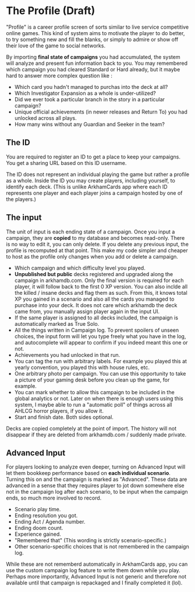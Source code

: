 # The Profile (Draft)

"Profile" is a career profile screen of sorts similar to live service competitive online games. This kind of system aims to motivate the player to do better, to try something new and fill the blanks, or simply to admire or show off their love of the game to social networks.

By importing **final state of campaigns** you had accumulated, the system will analyze and present fun information back to you. You may remembered which campaign you had cleared Standard or Hard already, but it maybe hard to answer more complex question like :

- Which card you hadn't managed to purchas into the deck at all?
- Which Investigator Expansion as a whole is under-utilized?
- Did we ever took a particular branch in the story in a particular campaign?
- Unique official achievements (in newer releases and Return To) you had unlocked across all plays.
- How many wins without any Guardian and Seeker in the team?

## The ID

You are required to register an ID to get a place to keep your campaigns. You get a sharing URL based on this ID username.

The ID does not represent an individual playing the game but rather a profile as a whole. Inside the ID you may create players, including yourself, to identify each deck. (This is unlike ArkhamCards app where each ID represents one player and each player joins a campaign hosted by one of the players.)

## The input

The unit of input is each ending state of a campaign. Once you input a campaign, they are **copied** to my database and becomes read-only. There is no way to edit it, you can only delete. If you delete any previous input, the profile is recomputed at that point. This make my code simpler and cheaper to host as the profile only changes when you add or delete a campaign.

- Which campaign and which difficulty level you played.
- **Unpublished but public** decks registered and upgraded along the campaign in arkhamdb.com. Only the final version is required for each player, it will follow back to the first 0 XP version. You can also inclde all the killed / insane decks and flag them as such. From this, it knows total XP you gained in a scenario and also all the cards you managed to purchase into your deck. It does not care which arkhamdb the deck came from, you manually assign player again in the input UI.
- If the same player is assigned to all decks included, the campaign is automatically marked as True Solo.
- All the things written in Campaign log. To prevent spoilers of unseen choices, the input form will let you type freely what you have in the log, and autocomplete will appear to confirm if you indeed meant this one or not.
- Achievements you had unlocked in that run.
- You can tag the run with arbitrary labels. For example you played this at yearly convention, you played this with house rules, etc.
- One arbitrary photo per campaign. You can use this opportunity to take a picture of your gaming desk before you clean up the game, for example.
- You can mark whether to allow this campaign to be included in the global analytics or not. Later on when there is enough users using this system, I maybe able to run a "automatic poll" of things across all AHLCG horror players, if you allow it.
- Start and finish date. Both sides optional.

Decks are copied completely at the point of import. The history will not disappear if they are deleted from arkhamdb.com / suddenly made private.

## Advanced Input

For players looking to analyze even deeper, turning on Advanced Input will let them bookkeep performance based on **each individual scenario**. Turning this on and the campaign is marked as "Advanced". These data are advanced in a sense that they requires player to jot down somewhere else not in the campaign log after each scenario, to be input when the campaign ends, so much more involved to record.

- Scenario play time.
- Ending resolution you got.
- Ending Act / Agenda number.
- Ending doom count.
- Experience gained.
- "Remembered that" (This wording is strictly scenario-specific.)
- Other scenario-specific choices that is not remembered in the campaign log.

While these are not rememberd automatically in ArkhamCards app, you can use the custom campaign log feature to write them down while you play. Perhaps more importantly, Advanced Input is not generic and therefore not available until that campaign is repackaged and I finally completed it (lol).
